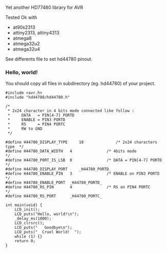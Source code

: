 Yet another HD77480 library for AVR

Tested Ok with 
 * at90s2313
 * attiny2313, attiny4313
 * atmega8
 * atmega32u2
 * atmega32u4

See differents file to set hd44780 pinout. 
### Hello, world!

You should copy all files in subdirectory (eg. hd44780) of your project. 
```
#include <avr.h>
#include "hd44780/hd44780.h"

/* 
 * 2x24 character in 4 bits mode connected like follow :
 *     DATA   = PIN[4-7] PORTD
 *     ENABLE = PIN3 PORTD
 *     RS     = PIN4 PORTC
 *     RW to GND
 */

#define H44780_DISPLAY_TYPE 	10              /* 2x24 characters type  */
#define H44780_DATA_WIDTH 	4               /* 4bits mode            */
#define H44780_PORT_IS_LSB 	0               /* DATA = PIN[4-7] PORTD */
#define H44780_DISPLAY_PORT 	_H44780_PORTD_
#define H44780_ENABLE_PIN 	3               /* ENABLE on PIN3 PORTD  */
#define H44780_ENABLE_PORT 	_H44780_PORTD_
#define H44780_RS_PIN	 	4               /* RS on PIN4 PORTC      */
#define H44780_RS_PORT	 	_H44780_PORTC_

int main(void) {
	LCD_init();
	LCD_puts("Hello, world!\n");
	_delay_ms(1000);
	LCD_clrsrc();
	LCD_puts("   Goodbye\n");
	LCD_puts("  Cruel World!  ");
	while (1) {}
	return 0;
}
